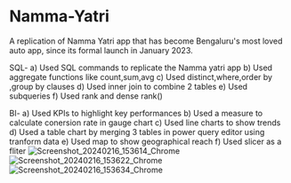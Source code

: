# Namma-Yatri
A replication of Namma Yatri app that has become Bengaluru's most loved auto app, since its formal launch in January 2023. 

SQL- 
a) Used SQL commands to replicate the Namma yatri app
b) Used aggregate functions like count,sum,avg
c) Used distinct,where,order by ,group by clauses
d) Used inner join to combine 2 tables
e) Used subqueries
f) Used rank and dense rank()

BI-
a) Used KPIs to highlight key performances
b) Used a measure to calculate conersion rate in gauge chart
c) Used line charts to show trends
d) Used a table chart by merging 3 tables in power query editor using tranform data 
e) Used map to show geographical reach
f) Used slicer as a fliter
![Screenshot_20240216_153614_Chrome](https://github.com/srishtikatiyar3/Namma-Yatri/assets/160014323/356523b1-df94-41ec-b78d-50b83786cc5d)
![Screenshot_20240216_153622_Chrome](https://github.com/srishtikatiyar3/Namma-Yatri/assets/160014323/4e44f581-e9e2-4558-9032-a5c56a2924c5)
![Screenshot_20240216_153634_Chrome](https://github.com/srishtikatiyar3/Namma-Yatri/assets/160014323/70353bae-ba96-4165-b075-2a10b51df4ba)
